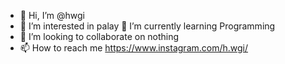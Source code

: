 - 👋 Hi, I’m @hwgi
- 👀 I’m interested in palay
 🌱 I’m currently learning Programming
- 💞️ I’m looking to collaborate on nothing
- 📫 How to reach me https://www.instagram.com/h.wgi/

<!---
hwgi/hwgi is a ✨ special ✨ repository because its `README.md` (this file) appears on your GitHub profile.
You can click the Preview link to take a look at your changes.
--->
